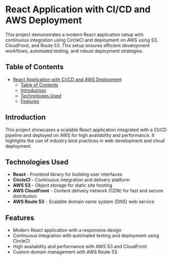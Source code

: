 # React Application with CI/CD and AWS Deployment

This project demonstrates a modern React application setup with continuous integration using CircleCI and deployment on AWS using S3, CloudFront, and Route 53. This setup ensures efficient development workflows, automated testing, and robust deployment strategies.

## Table of Contents

- [React Application with CI/CD and AWS Deployment](#react-application-with-cicd-and-aws-deployment)
  - [Table of Contents](#table-of-contents)
  - [Introduction](#introduction)
  - [Technologies Used](#technologies-used)
  - [Features](#features)

## Introduction

This project showcases a scalable React application integrated with a CI/CD pipeline and deployed on AWS for high availability and performance. It highlights the use of industry best practices in web development and cloud deployment.

## Technologies Used

- **React** - Frontend library for building user interfaces
- **CircleCI** - Continuous integration and delivery platform
- **AWS S3** - Object storage for static site hosting
- **AWS CloudFront** - Content delivery network (CDN) for fast and secure distribution
- **AWS Route 53** - Scalable domain name system (DNS) web service

## Features

- Modern React application with a responsive design
- Continuous integration with automated testing and deployment using CircleCI
- High availability and performance with AWS S3 and CloudFront
- Custom domain management with AWS Route 53

